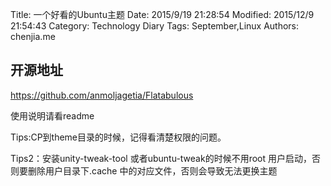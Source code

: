 Title: 一个好看的Ubuntu主题
Date: 2015/9/19 21:28:54 
Modified: 2015/12/9 21:54:43 
Category: Technology Diary
Tags: September,Linux
Authors: chenjia.me

## 开源地址 ##
https://github.com/anmoljagetia/Flatabulous

使用说明请看readme

Tips:CP到theme目录的时候，记得看清楚权限的问题。

Tips2：安装unity-tweak-tool 或者ubuntu-tweak的时候不用root 用户启动，否则要删除用户目录下.cache 中的对应文件，否则会导致无法更换主题